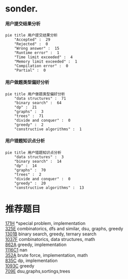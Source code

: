 # sonder.

<!-- tabs:start -->



#### **用户提交结果分析**

```mermaid
pie title 用户提交结果分析
    "Accepted" :  29
    "Rejected" :  0
    "Wrong answer" :  15
    "Runtime error" :  1
    "Time limit exceeded" :  4
    "Memory limit exceeded" :  1
    "Compilation error" :  0
    "Partial" :  0
```

#### **用户做题类型偏好分析**

```mermaid
pie title 用户做题类型偏好分析
    "data structures" :  71
    "binary search" :  64
    "dp" :  21
    "graphs" :  3
    "trees" :  71
    "divide and conquer" :  0
    "greedy" :  2
    "constructive algorithms" :  1
```
#### **用户错题知识点分析**

```mermaid
pie title 用户错题知识点分析
    "data structures" :  3
    "binary search" :  14
    "dp" :  14
    "graphs" :  70
    "trees" :  2
    "divide and conquer" :  0
    "greedy" :  20
    "constructive algorithms" :  13
```



<!-- tabs:end -->
# 推荐题目
[171H](https://codeforces.com/contest/171/problem/H)		*special problem,
                        implementation		  
[325E](https://codeforces.com/contest/325/problem/E)		combinatorics,
                        dfs and similar,
                        dsu,
                        graphs,
                        greedy		  
[1301B](https://codeforces.com/contest/1301/problem/B)		binary search,
                        greedy,
                        ternary search		  
[1037F](https://codeforces.com/contest/1037/problem/F)		combinatorics,
                        data structures,
                        math		  
[862A](https://codeforces.com/contest/862/problem/A)		greedy,
                        implementation		  
[1116C1](https://codeforces.com/contest/1116C/problem/1)		nan		  
[352A](https://codeforces.com/contest/352/problem/A)		brute force,
                        implementation,
                        math		  
[835C](https://codeforces.com/contest/835/problem/C)		dp,
                        implementation		  
[1093C](https://codeforces.com/contest/1093/problem/C)		greedy		  
[709E](https://codeforces.com/contest/709/problem/E)		dsu,graphs,sortings,trees		  
